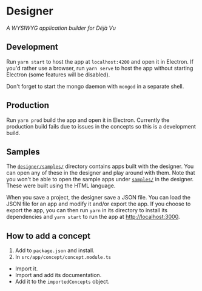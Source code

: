 # Designer
*A WYSIWYG application builder for Déjà Vu*

## Development
Run `yarn start` to host the app at `localhost:4200` and open it in Electron. If you'd rather use a browser, run `yarn serve` to host the app without starting Electron (some features will be disabled).

Don't forget to start the mongo daemon with `mongod` in a separate shell.

## Production
Run `yarn prod` build the app and open it in Electron. Currently the production build fails due to issues in the concepts so this is a development build.

## Samples
The [`designer/samples/`](https://github.com/spderosso/deja-vu/tree/master/designer/samples) directory contains apps built with the 
designer. You can open any of these in the designer and play around with them.
Note that you won't be able to open the sample apps under [`samples/`](https://github.com/spderosso/deja-vu/tree/master/samples) 
in the designer. These were built using the HTML language.

When you save a project, the designer save a JSON file. You can load the JSON file for an app and modify it and/or export the app.
If you choose to export the app,
you can then run `yarn` in its directory to install its dependencies and `yarn start` to run the app at [http://localhost:3000](http://localhost:3000).

## How to add a concept
1. Add to `package.json` and install.
2. In `src/app/concept/concept.module.ts`
  - Import it.
  - Import and add its documentation.
  - Add it to the `importedConcepts` object.
